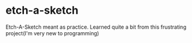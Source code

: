 # etch-a-sketch
Etch-A-Sketch meant as practice. Learned quite a bit from this frustrating project(I'm very new to programming)
